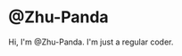 # @Zhu-Panda
Hi, I'm @Zhu-Panda. I'm just a regular coder.
<!---
Zhu-Panda/Zhu-Panda is a ✨ special ✨ repository because its `README.md` (this file) appears on your GitHub profile.
You can click the Preview link to take a look at your changes.
--->
